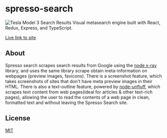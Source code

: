 # spresso-search
![Tesla Model 3 Search Results](https://i.imgur.com/aV3uZr3.png)
Visual metasearch engine built with React, Redux, Express, and TypeScript.

[Live link to site](http://spresso-search.herokuapp.com/)

## About
Spresso search scrapes search results from Google using the [node x-ray](https://github.com/matthewmueller/x-ray) library, and uses the same library scrape obtain meta-information on webpages (preview images, favicons). There is a screenshot feature, which takes screenshots of sites that don't have meta preview images in their HTML. There is also a text-outline feature, powered by [node-unfluff](https://github.com/ageitgey/node-unfluff), which scrapes text content from web pages(ideal for articles & other text-rich pages), allowing the user to read the contents of a web page in clean, formatted text and without leaving the Spresso Search site.

## License
[MIT](https://github.com/JoshuaScript/spresso-search/LICENSE.md)
